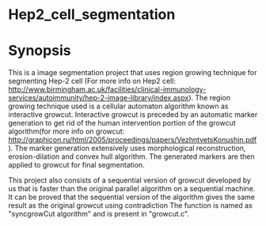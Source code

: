 # Hep2_cell_segmentation

# Synopsis

This is a image segmentation project that uses region growing technique for segmenting Hep-2 cell (For more info on Hep2 cell: http://www.birmingham.ac.uk/facilities/clinical-immunology-services/autoimmunity/hep-2-image-library/index.aspx). The region growing technique used is a cellular automaton algorithm known as interactive growcut. Interactive growcut is preceded by an automatic marker generation to get rid of the human intervention portion of the growcut algorithm(for more info on growcut: http://graphicon.ru/html/2005/proceedings/papers/VezhntvetsKonushin.pdf). The marker generation extensively uses morphological reconstruction, erosion-dilation and convex hull algorithm. The generated markers are then applied to growcut for final segmentation.

This project also consists of a sequential version of growcut developed by us that is faster than the original parallel algorithm on a sequential machine. It can be proved that the sequential version of the algorithm gives the same result as the original growcut using contradiction The function is named as "syncgrowCut algorithm" and is present in "growcut.c".
